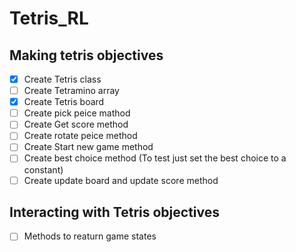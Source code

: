 # Tetris_RL

## Making tetris objectives
- [x] Create Tetris class
- [ ] Create Tetramino array
- [x] Create Tetris board
- [ ] Create pick peice mathod
- [ ] Create Get score method
- [ ] Create rotate peice method
- [ ] Create Start new game method
- [ ] Create best choice method (To test just set the best choice to a constant) 
- [ ] Create update board and update score method

## Interacting with Tetris objectives
- [ ] Methods to reaturn game states
